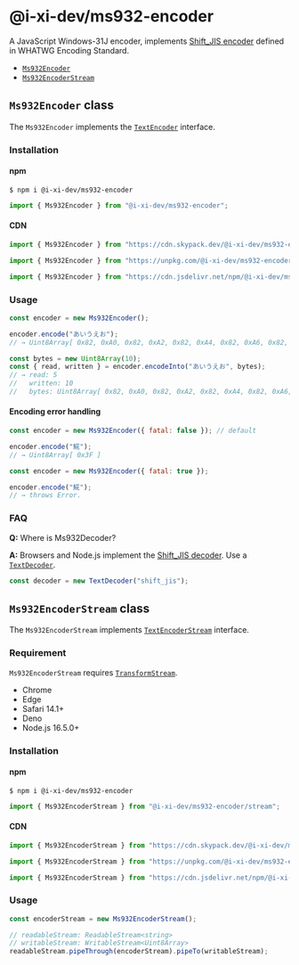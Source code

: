 # @i-xi-dev/ms932-encoder

A JavaScript Windows-31J encoder, implements [Shift_JIS encoder](https://encoding.spec.whatwg.org/#shift_jis-encoder) defined in WHATWG Encoding Standard.

- [`Ms932Encoder`](#ms932encoder-class)
- [`Ms932EncoderStream`](#ms932encoderstream-class)


## `Ms932Encoder` class

The `Ms932Encoder` implements the [`TextEncoder`](https://developer.mozilla.org/en-US/docs/Web/API/TextEncoder) interface.


### Installation

#### npm

```console
$ npm i @i-xi-dev/ms932-encoder
```

```javascript
import { Ms932Encoder } from "@i-xi-dev/ms932-encoder";
```

#### CDN

```javascript
import { Ms932Encoder } from "https://cdn.skypack.dev/@i-xi-dev/ms932-encoder";
```

```javascript
import { Ms932Encoder } from "https://unpkg.com/@i-xi-dev/ms932-encoder/dist/index.js";
```

```javascript
import { Ms932Encoder } from "https://cdn.jsdelivr.net/npm/@i-xi-dev/ms932-encoder/dist/index.js";
```


### Usage

```javascript
const encoder = new Ms932Encoder();

encoder.encode("あいうえお");
// → Uint8Array[ 0x82, 0xA0, 0x82, 0xA2, 0x82, 0xA4, 0x82, 0xA6, 0x82, 0xA8 ]

const bytes = new Uint8Array(10);
const { read, written } = encoder.encodeInto("あいうえお", bytes);
// → read: 5
//   written: 10
//   bytes: Uint8Array[ 0x82, 0xA0, 0x82, 0xA2, 0x82, 0xA4, 0x82, 0xA6, 0x82, 0xA8 ]
```

#### Encoding error handling
```javascript
const encoder = new Ms932Encoder({ fatal: false }); // default

encoder.encode("𩸽");
// → Uint8Array[ 0x3F ]
```

```javascript
const encoder = new Ms932Encoder({ fatal: true });

encoder.encode("𩸽");
// → throws Error.
```


### FAQ

**Q:** Where is Ms932Decoder?

**A:** Browsers and Node.js implement the [Shift_JIS decoder](https://encoding.spec.whatwg.org/#shift_jis-decoder).
Use a [`TextDecoder`](https://developer.mozilla.org/en-US/docs/Web/API/TextDecoder).
```javascript
const decoder = new TextDecoder("shift_jis");
```


## `Ms932EncoderStream` class

The `Ms932EncoderStream` implements [`TextEncoderStream`](https://developer.mozilla.org/en-US/docs/Web/API/TextEncoderStream) interface.


### Requirement
`Ms932EncoderStream` requires [`TransformStream`](https://developer.mozilla.org/en-US/docs/Web/API/TransformStream).

- Chrome
- Edge
- Safari 14.1+
- Deno
- Node.js 16.5.0+


### Installation

#### npm

```console
$ npm i @i-xi-dev/ms932-encoder
```

```javascript
import { Ms932EncoderStream } from "@i-xi-dev/ms932-encoder/stream";
```

#### CDN

```javascript
import { Ms932EncoderStream } from "https://cdn.skypack.dev/@i-xi-dev/ms932-encoder/stream";
```

```javascript
import { Ms932EncoderStream } from "https://unpkg.com/@i-xi-dev/ms932-encoder/dist/stream/index.js";
```

```javascript
import { Ms932EncoderStream } from "https://cdn.jsdelivr.net/npm/@i-xi-dev/ms932-encoder/dist/stream/index.js";
```


### Usage

```javascript
const encoderStream = new Ms932EncoderStream();

// readableStream: ReadableStream<string>
// writableStream: WritableStream<Uint8Array>
readableStream.pipeThrough(encoderStream).pipeTo(writableStream);
```
